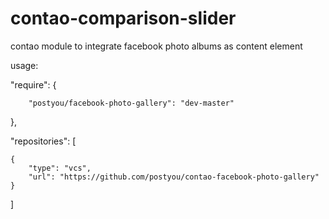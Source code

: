 contao-comparison-slider
=====================
contao module to integrate facebook photo albums as content element

usage:

"require": {

        "postyou/facebook-photo-gallery": "dev-master"
},


"repositories": [

    {
        "type": "vcs",
        "url": "https://github.com/postyou/contao-facebook-photo-gallery"
    }
        
]